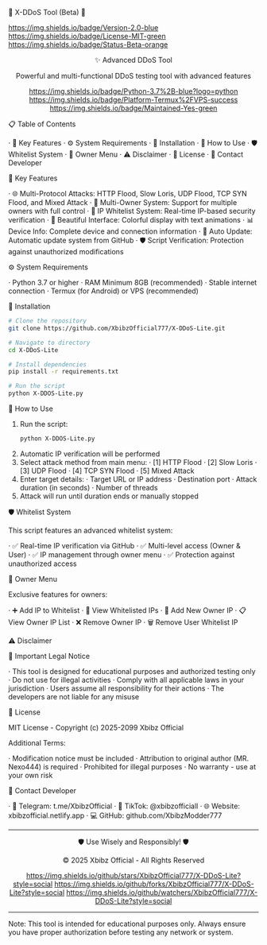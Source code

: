 🌟 X-DDoS Tool (Beta) 🌟

https://img.shields.io/badge/Version-2.0-blue https://img.shields.io/badge/License-MIT-green https://img.shields.io/badge/Status-Beta-orange

<div align="center">

✨ Advanced DDoS Tool

Powerful and multi-functional DDoS testing tool with advanced features

https://img.shields.io/badge/Python-3.7%2B-blue?logo=python https://img.shields.io/badge/Platform-Termux%2FVPS-success https://img.shields.io/badge/Maintained-Yes-green

</div>

📋 Table of Contents

· 🎯 Key Features
· ⚙️ System Requirements
· 🚀 Installation
· 📖 How to Use
· 🛡️ Whitelist System
· 🔧 Owner Menu
· ⚠️ Disclaimer
· 📜 License
· 👥 Contact Developer

🎯 Key Features

· 🌐 Multi-Protocol Attacks: HTTP Flood, Slow Loris, UDP Flood, TCP SYN Flood, and Mixed Attack
· 👑 Multi-Owner System: Support for multiple owners with full control
· 🔐 IP Whitelist System: Real-time IP-based security verification
· 🎨 Beautiful Interface: Colorful display with text animations
· 📊 Device Info: Complete device and connection information
· 🔄 Auto Update: Automatic update system from GitHub
· 🛡️ Script Verification: Protection against unauthorized modifications

⚙️ System Requirements

· Python 3.7 or higher
· RAM Minimum 8GB (recommended)
· Stable internet connection
· Termux (for Android) or VPS (recommended)

🚀 Installation

```bash
# Clone the repository
git clone https://github.com/XbibzOfficial777/X-DDoS-Lite.git

# Navigate to directory
cd X-DDoS-Lite

# Install dependencies
pip install -r requirements.txt

# Run the script
python X-DDOS-Lite.py
```

📖 How to Use

1. Run the script:
   ```bash
   python X-DDOS-Lite.py
   ```
2. Automatic IP verification will be performed
3. Select attack method from main menu:
   · [1] HTTP Flood
   · [2] Slow Loris
   · [3] UDP Flood
   · [4] TCP SYN Flood
   · [5] Mixed Attack
4. Enter target details:
   · Target URL or IP address
   · Destination port
   · Attack duration (in seconds)
   · Number of threads
5. Attack will run until duration ends or manually stopped

🛡️ Whitelist System

This script features an advanced whitelist system:

· ✅ Real-time IP verification via GitHub
· ✅ Multi-level access (Owner & User)
· ✅ IP management through owner menu
· ✅ Protection against unauthorized access

🔧 Owner Menu

Exclusive features for owners:

· ➕ Add IP to Whitelist
· 👀 View Whitelisted IPs
· 👑 Add New Owner IP
· 📋 View Owner IP List
· ❌ Remove Owner IP
· 🗑️ Remove User Whitelist IP

⚠️ Disclaimer

🚫 Important Legal Notice

· This tool is designed for educational purposes and authorized testing only
· Do not use for illegal activities
· Comply with all applicable laws in your jurisdiction
· Users assume all responsibility for their actions
· The developers are not liable for any misuse

📜 License

MIT License - Copyright (c) 2025-2099 Xbibz Official

Additional Terms:

· Modification notice must be included
· Attribution to original author (MR. Nexo444) is required
· Prohibited for illegal purposes
· No warranty - use at your own risk

👥 Contact Developer

· 📧 Telegram: t.me/XbibzOfficial
· 📸 TikTok: @xbibzofficiall
· 🌐 Website: xbibzofficial.netlify.app
· 💻 GitHub: github.com/XbibzModder777

---

<div align="center">

🛡️ Use Wisely and Responsibly! 🛡️

© 2025 Xbibz Official - All Rights Reserved

https://img.shields.io/github/stars/XbibzOfficial777/X-DDoS-Lite?style=social https://img.shields.io/github/forks/XbibzOfficial777/X-DDoS-Lite?style=social https://img.shields.io/github/watchers/XbibzOfficial777/X-DDoS-Lite?style=social

</div>

---

Note: This tool is intended for educational purposes only. Always ensure you have proper authorization before testing any network or system.
